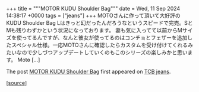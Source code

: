 +++
title = """MOTOR KUDU  Shoulder Bag"""
date = Wed, 11 Sep 2024 14:38:17 +0000
tags = ["jeans"]
+++
MOTOさんに作って頂いて大好評のKUDU Shoulder Bag Lはきっと幻だったんだろうなというスピードで完売。SとMも残りわずかという状況になっております。 妻も気に入ってて以前からMサイズを使ってるんですが、なんと彼女が使ってるのはコンチョとフェザーを追加したスペシャル仕様。一応MOTOさんに確認したらカスタムを受け付けてくれるみたいなので少しづつアップデートしていくのもこのシリーズの楽しみかと思います。 Moto̵ \[…\]

The post [MOTOR KUDU Shoulder Bag](http://tcbjeans.com/2024/09/11/49073) first appeared on [TCB jeans](http://tcbjeans.com).

[[source]](http://tcbjeans.com/2024/09/11/49073)
